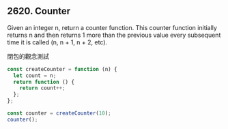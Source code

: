 ## 2620. Counter

Given an integer n, return a counter function. This counter function initially returns n and then returns 1 more than the previous value every subsequent time it is called (n, n + 1, n + 2, etc).

閉包的觀念測試

```javascript
const createCounter = function (n) {
  let count = n;
  return function () {
    return count++;
  };
};

const counter = createCounter(10);
counter();
```
